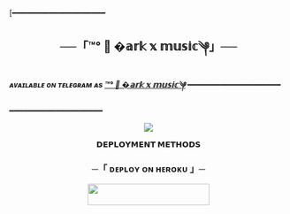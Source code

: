  [━━━━━━━━━━━━━━━━━━━━

<h2 align="center">
    ──「™°‌ 🫧 �𝕒𝕣𝕜 𝕩 𝕞𝕦𝕤𝕚𝕔༆」──
</h2>



_**ᴀᴠᴀɪʟᴀʙʟᴇ ᴏɴ ᴛᴇʟᴇɢʀᴀᴍ ᴀs [™°‌ 🫧 �𝕒𝕣𝕜 𝕩 𝕞𝕦𝕤𝕚𝕔༆](https://t.me/under_wear_here)**_
━━━━━━━━━━━━━━━━━━━━



━━━━━━━━━━━━━━━━━━━━

<p align="center">
  <img src="https://telegra.ph/file/370d4b075f9ad5f03ab8e.jpg">
</p>

<p align="center">
<b>𝗗𝗘𝗣𝗟𝗢𝗬𝗠𝗘𝗡𝗧 𝗠𝗘𝗧𝗛𝗢𝗗𝗦</b>
</p>

<h3 align="center">
    ─「 ᴅᴇᴩʟᴏʏ ᴏɴ ʜᴇʀᴏᴋᴜ 」─ 
</h3>

<p align="center"><a href=https://dashboard.heroku.com/new?template=https://github.com/Tahakhanop786/SIDRA-X-MANAGER/tree/Master> <img src="https://img.shields.io/badge/Deploy%20On%20Heroku-black?style=for-the-badge&logo=heroku" width="220" height="38.45"/></a></p>

